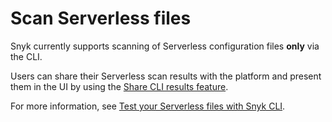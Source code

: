 # Scan Serverless files

Snyk currently supports scanning of Serverless configuration files **only** via the CLI.

Users can share their Serverless scan results with the platform and present them in the UI by using the [Share CLI results feature](snyk-cli-for-infrastructure-as-code/share-cli-results-with-the-snyk-web-ui.md).

For more information, see [Test your Serverless files with Snyk CLI](snyk-cli-for-infrastructure-as-code/test-your-iac-files/test-your-serverless-files-with-snyk-cli.md).
